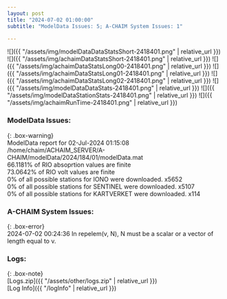 ```yaml
---
layout: post
title: "2024-07-02 01:00:00"
subtitle: "ModelData Issues: 5; A-CHAIM System Issues: 1"

---
```


![]({{ "/assets/img/modelDataDataStatsShort-2418401.png" | relative_url }})
![]({{ "/assets/img/achaimDataStatsShort-2418401.png" | relative_url }})
![]({{ "/assets/img/achaimDataStatsLong00-2418401.png" | relative_url }})
![]({{ "/assets/img/achaimDataStatsLong01-2418401.png" | relative_url }})
![]({{ "/assets/img/achaimDataStatsLong02-2418401.png" | relative_url }})
![]({{ "/assets/img/modelDataDataStats-2418401.png" | relative_url }})
![]({{ "/assets/img/modelDataStationStats-2418401.png" | relative_url }})
![]({{ "/assets/img/achaimRunTime-2418401.png" | relative_url }})


### ModelData Issues:  
  
{: .box-warning}  
 ModelData report for 02-Jul-2024 01:15:08   
 /home/chaim/ACHAIM_SERVER/A-CHAIM/modelData/2024/184/01/modelData.mat   
 66.1181% of RIO absoprtion values are finite   
 73.0642% of RIO volt values are finite   
 0% of all possible stations for IONO were downloaded. x5652   
 0% of all possible stations for SENTINEL were downloaded. x5107   
 0% of all possible stations for KARTVERKET were downloaded. x114   
  
### A-CHAIM System Issues:  
  
{: .box-error}  
2024-07-02 00:24:36 In repelem(v, N), N must be a scalar or a vector of length equal to v.  

### Logs:  
  
{: .box-note}  
[Logs.zip]({{ "/assets/other/logs.zip" | relative_url }})  
[Log Info]({{ "/logInfo" | relative_url }})  
